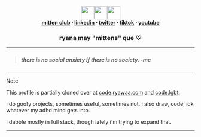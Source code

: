 
<div align=center><img height="35px" src="https://assets.ryawaa.com/RNuVMTDz8B4x.gif" /><a href="https://mitn.dev/"><img height="35px" src="https://assets.ryawaa.com/crKyfN0xXmjO.png" /><a><img height="35px" src="https://assets.ryawaa.com/RNuVMTDz8B4x.gif" /> </div>
<div align=center> <strong> <a href="https://ryawaa.com/discord">mitten club</a> ⋅ 
<a href="https://www.linkedin.com/in/ryawaa/">linkedin</a> ⋅ 
<a href="https://x.com/ryanamittens">twitter</a> ⋅ 
<a href="https://www.tiktok.com/@ryanamittens">tiktok</a> ⋅ 
<a href="https://youtube.com/@ryanamittens">youtube</a>
 </strong> </div>
 <div align=center> <h3> ryana may "mittens" que ♡
 </h3> </div>
 <hr/>

### 
> ##### there is no social anxiety if there is no society. -me

<hr/>

> [!NOTE]
> This profile is partially cloned over at [code.ryawaa.com](https://code.ryawaa.com) and [code.lgbt](https://code.lgbt).

i do goofy projects, sometimes useful, sometimes not. i also draw, code, idk whatever my adhd mind gets into. 

i dabble mostly in full stack, though lately i'm trying to expand that.

<hr/>
